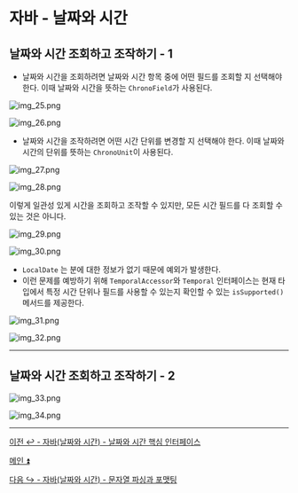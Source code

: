 # 자바 - 날짜와 시간

## 날짜와 시간 조회하고 조작하기 - 1

- 날짜와 시간을 조회하려면 날짜와 시간 항목 중에 어떤 필드를 조회할 지 선택해야 한다. 이때 날짜와 시간을 뜻하는 `ChronoField`가 사용된다.

![img_25.png](image/img_25.png)

![img_26.png](image/img_26.png)

- 날짜와 시간을 조작하려면 어떤 시간 단위를 변경할 지 선택해야 한다. 이때 날짜와 시간의 단위를 뜻하는 `ChronoUnit`이 사용된다.

![img_27.png](image/img_27.png)

![img_28.png](image/img_28.png)

이렇게 일관성 있게 시간을 조회하고 조작할 수 있지만, 모든 시간 필드를 다 조회할 수 있는 것은 아니다.

![img_29.png](image/img_29.png)

![img_30.png](image/img_30.png)

- `LocalDate` 는 분에 대한 정보가 없기 때문에 예외가 발생한다.
- 이런 문제를 예방하기 위해 `TemporalAccessor`와 `Temporal` 인터페이스는 현재 타입에서 특정 시간 단위나 필드를 사용할 수 있는지 확인할 수 있는 `isSupported()` 메서드를 제공한다.

![img_31.png](image/img_31.png)

![img_32.png](image/img_32.png)

---

## 날짜와 시간 조회하고 조작하기 - 2

![img_33.png](image/img_33.png)

![img_34.png](image/img_34.png)

---

[이전 ↩️ - 자바(날짜와 시간) - 날짜와 시간 핵심 인터페이스]()

[메인 ⏫](https://github.com/genesis12345678/TIL/blob/main/Java/mid_1/Main.md)

[다음 ↪️ - 자바(날짜와 시간) - 문자열 파싱과 포맷팅]()